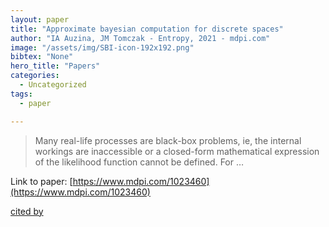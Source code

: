```yaml
---
layout: paper
title: "Approximate bayesian computation for discrete spaces"
author: "IA Auzina, JM Tomczak - Entropy, 2021 - mdpi.com"
image: "/assets/img/SBI-icon-192x192.png"
bibtex: "None"
hero_title: "Papers"
categories:
  - Uncategorized
tags:
  - paper

---
```

>Many real-life processes are black-box problems, ie, the internal workings are inaccessible or a closed-form mathematical expression of the likelihood function cannot be defined. For …

Link to paper: [https://www.mdpi.com/1023460](https://www.mdpi.com/1023460)

[cited by](https://scholar.google.com/scholar?cites=14918833155016412936&as_sdt=2005&sciodt=0,5&hl=en&num=20)
